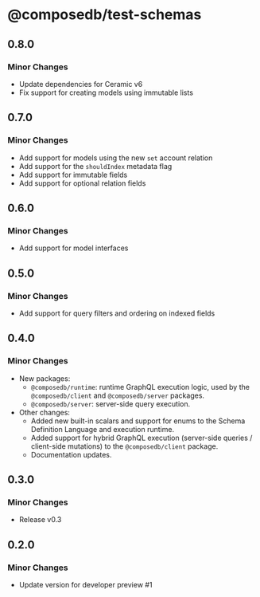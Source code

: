# @composedb/test-schemas

## 0.8.0

### Minor Changes

- Update dependencies for Ceramic v6
- Fix support for creating models using immutable lists

## 0.7.0

### Minor Changes

- Add support for models using the new `set` account relation
- Add support for the `shouldIndex` metadata flag
- Add support for immutable fields
- Add support for optional relation fields

## 0.6.0

### Minor Changes

- Add support for model interfaces

## 0.5.0

### Minor Changes

- Add support for query filters and ordering on indexed fields

## 0.4.0

### Minor Changes

- New packages:
  - `@composedb/runtime`: runtime GraphQL execution logic, used by the
    `@composedb/client` and `@composedb/server` packages.
  - `@composedb/server`: server-side query execution.
- Other changes:
  - Added new built-in scalars and support for enums to the Schema Definition
    Language and execution runtime.
  - Added support for hybrid GraphQL execution (server-side queries /
    client-side mutations) to the `@composedb/client` package.
  - Documentation updates.

## 0.3.0

### Minor Changes

- Release v0.3

## 0.2.0

### Minor Changes

- Update version for developer preview #1
